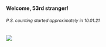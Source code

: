 #### Welcome, 53rd stranger!

###### <sup>P.S. counting started approximately in 10.01.21</sup>

<img src="https://kraftwerk28.pp.ua/vcnt.png"></img>
